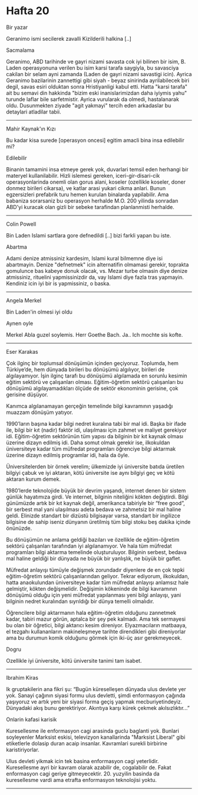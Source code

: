 # Hafta 20

Bir yazar

Geranimo ismi secilerek zavalli Kizilderili halkina [..]

Sacmalama

Geranimo, ABD tarihinde ve gayri nizami savasta cok iyi bilinen bir
isim, B. Laden operasyonuna verilen bu isim karsi tarafa saygiyla, bu
savasciya cakilan bir selam ayni zamanda (Laden de gayri nizami
savastigi icin). Ayrica Geranimo bazilarinin zannettigi gibi siyah -
beyaz sinirinda ayrilabilecek biri degil, savas esiri olduktan sonra
Hristiyanligi kabul etti. Hatta "karsi tarafa" ait bu semavi din
hakkinda "bizim eski inanislarimizdan daha iyiymis yahu" turunde
laflar bile sarfetmistir. Ayrica vurularak da olmedi, hastalanarak
oldu. Dusunmekten ziyade "agit yakmayi" tercih eden arkadaslar bu
detaylari atladilar tabii.

---

Mahir Kaynak'ın Kızı

Bu kadar kisa surede [operasyon oncesi] egitim amacli bina insa edilebilir mi?

Edilebilir

Binanin tamamini insa etmeye gerek yok, duvarlari temsil eden herhangi
bir materyel kullanilabilir. Hizli islemesi gereken,
iceri-gir-disari-cik operasyonlarinda onemli olan gorus alani, koseler
(ozellikle koseler, doner donmez birileri cikarsa), ve katlar arasi
yukari cikma anlari. Bunun egzersizleri prefabrik turu hemen kurulan
binalarda yapilabilir. Ama babaniza sorarsaniz bu operasyon herhalde
M.O. 200 yilinda sonradan ABD'yi kuracak olan gizli bir sebeke
tarafindan planlanmisti herhalde.

---

Colin Powell

Bin Laden Islami sartlara gore defnedildi [..] bizi farkli yapan bu iste.

Abartma

Adami denize atmissiniz kardesim, Islami kural bilmemne diye isi
abartmayin. Denize "defnetmek" icin alternatifin olmamasi gerekir,
toprakta gomulunce bas kabeye donuk olacak, vs. Mezar turbe olmasin
diye denize atmissiniz, rituelini yapmissinizdir da, vay Islami diye
fazla tras yapmayin. Kendiniz icin iyi bir is yapmissiniz, o baska.

---

Angela Merkel

Bin Laden'in olmesi iyi oldu

Aynen oyle

Merkel Abla guzel soylemis. Herr Goethe Bach. Ja.. Ich mochte sis
kofte.

---

Eser Karakas

Çok ilginç bir toplumsal dönüşümün içinden geçiyoruz. Toplumda, hem
Türkiye’de, hem dünyada birileri bu dönüşümü algılıyor, birileri de
algılayamıyor. İşin ilginç tarafı bu dönüşümü algılamada en sorunlu
kesimin eğitim sektörü ve çalışanları olması. Eğitim-öğretim sektörü
çalışanları bu dönüşümü algılayamadıkları ölçüde de sektör ekonominin
gerisine, çok gerisine düşüyor.

Kanımca algılanamayan gerçeğin temelinde bilgi kavramının yaşadığı
muazzam dönüşüm yatıyor.

1990’ların başına kadar bilgi nedret kuralına tabi bir mal idi. Başka
bir ifade ile, bilgi bir kıt (nadir) faktör idi, ulaşılması için
zahmet ve maliyet gerekiyor idi. Eğitim-öğretim sektörünün tüm yapısı
da bilginin bir kıt kaynak olması üzerine dizayn edilmiş idi. Daha
somut olmak gerekir ise, ilkokuldan üniversiteye kadar tüm müfredat
programları öğrenciye bilgi aktarmak üzerine dizayn edilmiş programlar
idi, hala da öyle.

Üniversitelerden bir örnek verelim; ülkemizde iyi üniversite batıda
üretilen bilgiyi çabuk ve iyi aktaran, kötü üniversite ise aynı
bilgiyi geç ve kötü aktaran kurum demek.

1980’lerde teknolojide büyük bir devrim yaşandı, internet denen bir
sistem günlük hayatımıza girdi. Ve internet, bilginin niteliğini
kökten değiştirdi. Bilgi günümüzde artık bir kıt kaynak değil,
amerikanca tabiriyle bir “free good”, bir serbest mal yani ulaşılması
adeta bedava ve zahmetsiz bir mal haline geldi. Elinizde standart bir
dizüstü bilgisayar varsa, standart bir ingilizce bilgisine de sahip
iseniz dünyanın üretilmiş tüm bilgi stoku beş dakika içinde önünüzde.

Bu dönüşümün ne anlama geldiği bazıları ve özellikle de eğitim-öğretim
sektörü çalışanları tarafından iyi algılanamıyor. Ve hala tüm müfredat
programları bilgi aktarma temelinde oluşturuluyor. Bilginin serbest,
bedava mal haline geldiği bir dünyada ne büyük bir yanlışlık, ne büyük
bir gaflet.

Müfredat anlayışı tümüyle değişmek zorundadır diyenlere de en çok
tepki eğitim-öğretim sektörü çalışanlarından geliyor. Tekrar ediyorum,
ilkokuldan, hatta anaokulundan üniversiteye kadar tüm müfredat
anlayışı anlamsız hale gelmiştir, kökten değişmelidir. Değişimin
kökeninde de bilgi kavramının dönüşümü olduğu için yeni müfredat
yapılanması yeni bilgi anlayışı, yani bilginin nedret kuralından
sıyrıldığı bir dünya temelli olmalıdır.

Öğrencilere bilgi aktarmanın hala eğitim-öğretim olduğunu zannetmek
kadar, tabiri mazur görün, aptalca bir şey pek kalmadı. Ama tek
sermayesi bu olan bir öğretici, bilgi aktarıcı kesim
direniyor. Elyazmacıların matbaaya, el tezgahı kullananların
makineleşmeye tarihte direndikleri gibi direniyorlar ama bu durumun
komik olduğunu görmek için iki-üç asır gerekmeyecek.

Dogru

Ozellikle iyi üniversite, kötü üniversite tanimi tam isabet.

---

Ibrahim Kiras

lk gruptakilerin ana fikri şu: “Bugün küreselleşen dünyada ulus
devlete yer yok. Sanayi çağının siyasi formu ulus devletti, şimdi
enformasyon çağında yaşıyoruz ve artık yeni bir siyasi forma geçiş
yapmak mecburiyetindeyiz. Dünyadaki akış bunu gerektiriyor. Akıntıya
karşı kürek çekmek akılsızlıktır...”

Onlarin kafasi karisik

Kuresellesme ile enformasyon cagi arasinda guclu baglanti yok. Bunlari
soyleyenler Marksist eskisi, televizyon kanallarinda "Marksist
Liberal" gibi etiketlerle dolasip duran acaip insanlar. Kavramlari
surekli birbirine karistiriyorlar.

Ulus devleti yikmak icin tek basina enformasyon cagi
yeterlidir. Kuresellesme ayri bir kavram olarak azabilir de,
cogalabilir de. Fakat enformasyon cagi geriye
gitmeyecektir. 20. yuzyilin basinda da kuresellesme vardi ama etrafta
enformasyon teknolojisi yoktu.

---
